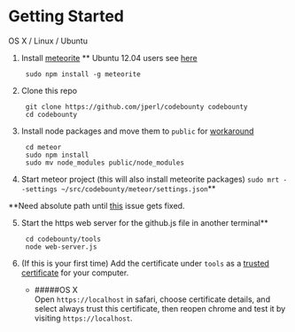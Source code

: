 # Getting Started


OS X / Linux / Ubuntu

1. Install [meteorite](http://oortcloud.github.com/meteorite/) ** Ubuntu 12.04 users see [here](https://github.com/oortcloud/meteorite/issues/67)

		sudo npm install -g meteorite

2. Clone this repo

		git clone https://github.com/jperl/codebounty codebounty
		cd codebounty

3. Install node packages and move them to `public` for [workaround](https://github.com/possibilities/meteor-node-modules#usage)  

		cd meteor
		sudo npm install
		sudo mv node_modules public/node_modules

4. Start meteor project (this will also install meteorite packages) `sudo mrt --settings ~/src/codebounty/meteor/settings.json`**

**Need absolute path until [this](https://github.com/oortcloud/meteorite/issues/85) issue gets fixed.

5. Start the https web server for the github.js file in another terminal**  

		cd codebounty/tools
		node web-server.js

6. (If this is your first time) Add the certificate under `tools` as a [trusted certificate](http://productforums.google.com/forum/#!topic/chrome/1b7V3cs7BS4) for your computer.

	- #####OS X  
	Open `https://localhost` in safari, choose certificate details, and select always trust this certificate, then reopen chrome and test it by visiting `https://localhost`.
